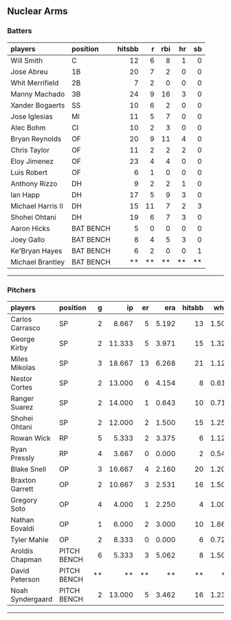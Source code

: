 ## Nuclear Arms

### Batters

 
|players           |position  | hitsbb|  r| rbi| hr| sb| 
|:-----------------|:---------|------:|--:|---:|--:|--:| 
|Will Smith        |C         |     12|  6|   8|  1|  0| 
|Jose Abreu        |1B        |     20|  7|   2|  0|  0| 
|Whit Merrifield   |2B        |      7|  2|   0|  0|  0| 
|Manny Machado     |3B        |     24|  9|  16|  3|  0| 
|Xander Bogaerts   |SS        |     10|  6|   2|  0|  0| 
|Jose Iglesias     |MI        |     11|  5|   7|  0|  0| 
|Alec Bohm         |CI        |     10|  2|   3|  0|  0| 
|Bryan Reynolds    |OF        |     20|  9|  11|  4|  0| 
|Chris Taylor      |OF        |     11|  2|   2|  2|  0| 
|Eloy Jimenez      |OF        |     23|  4|   4|  0|  0| 
|Luis Robert       |OF        |      6|  1|   0|  0|  0| 
|Anthony Rizzo     |DH        |      9|  2|   2|  1|  0| 
|Ian Happ          |DH        |     17|  5|   9|  3|  0| 
|Michael Harris II |DH        |     15| 11|   7|  2|  3| 
|Shohei Ohtani     |DH        |     19|  6|   7|  3|  0| 
|Aaron Hicks       |BAT BENCH |      5|  0|   0|  0|  0| 
|Joey Gallo        |BAT BENCH |      8|  4|   5|  3|  0| 
|Ke'Bryan Hayes    |BAT BENCH |      6|  2|   0|  0|  1| 
|Michael Brantley  |BAT BENCH |     **| **|  **| **| **| 


* * *

### Pitchers

 
|players          |position    |  g|     ip| er|   era| hitsbb|  whip| so|  w| sv| 
|:----------------|:-----------|--:|------:|--:|-----:|------:|-----:|--:|--:|--:| 
|Carlos Carrasco  |SP          |  2|  8.667|  5| 5.192|     13| 1.500| 10|  1|  0| 
|George Kirby     |SP          |  2| 11.333|  5| 3.971|     15| 1.324| 12|  2|  0| 
|Miles Mikolas    |SP          |  3| 18.667| 13| 6.268|     21| 1.125| 12|  2|  0| 
|Nestor Cortes    |SP          |  2| 13.000|  6| 4.154|      8| 0.615| 13|  0|  0| 
|Ranger Suarez    |SP          |  2| 14.000|  1| 0.643|     10| 0.714| 12|  0|  0| 
|Shohei Ohtani    |SP          |  2| 12.000|  2| 1.500|     15| 1.250| 13|  1|  0| 
|Rowan Wick       |RP          |  5|  5.333|  2| 3.375|      6| 1.125|  6|  0|  4| 
|Ryan Pressly     |RP          |  4|  3.667|  0| 0.000|      2| 0.545|  7|  0|  3| 
|Blake Snell      |OP          |  3| 16.667|  4| 2.160|     20| 1.200| 25|  1|  0| 
|Braxton Garrett  |OP          |  2| 10.667|  3| 2.531|     16| 1.500|  5|  0|  0| 
|Gregory Soto     |OP          |  4|  4.000|  1| 2.250|      4| 1.000|  2|  0|  2| 
|Nathan Eovaldi   |OP          |  1|  6.000|  2| 3.000|     10| 1.667|  3|  0|  0| 
|Tyler Mahle      |OP          |  2|  8.333|  0| 0.000|      6| 0.720|  7|  1|  0| 
|Aroldis Chapman  |PITCH BENCH |  6|  5.333|  3| 5.062|      8| 1.500|  6|  2|  0| 
|David Peterson   |PITCH BENCH | **|     **| **|    **|     **|    **| **| **| **| 
|Noah Syndergaard |PITCH BENCH |  2| 13.000|  5| 3.462|     16| 1.231| 10|  1|  0| 


* * *


